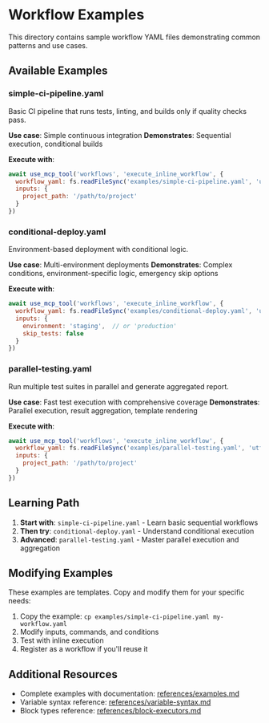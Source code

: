 # Workflow Examples

This directory contains sample workflow YAML files demonstrating common patterns and use cases.

## Available Examples

### simple-ci-pipeline.yaml
Basic CI pipeline that runs tests, linting, and builds only if quality checks pass.

**Use case**: Simple continuous integration
**Demonstrates**: Sequential execution, conditional builds

**Execute with**:
```javascript
await use_mcp_tool('workflows', 'execute_inline_workflow', {
  workflow_yaml: fs.readFileSync('examples/simple-ci-pipeline.yaml', 'utf8'),
  inputs: {
    project_path: '/path/to/project'
  }
})
```

### conditional-deploy.yaml
Environment-based deployment with conditional logic.

**Use case**: Multi-environment deployments
**Demonstrates**: Complex conditions, environment-specific logic, emergency skip options

**Execute with**:
```javascript
await use_mcp_tool('workflows', 'execute_inline_workflow', {
  workflow_yaml: fs.readFileSync('examples/conditional-deploy.yaml', 'utf8'),
  inputs: {
    environment: 'staging',  // or 'production'
    skip_tests: false
  }
})
```

### parallel-testing.yaml
Run multiple test suites in parallel and generate aggregated report.

**Use case**: Fast test execution with comprehensive coverage
**Demonstrates**: Parallel execution, result aggregation, template rendering

**Execute with**:
```javascript
await use_mcp_tool('workflows', 'execute_inline_workflow', {
  workflow_yaml: fs.readFileSync('examples/parallel-testing.yaml', 'utf8'),
  inputs: {
    project_path: '/path/to/project'
  }
})
```

## Learning Path

1. **Start with**: `simple-ci-pipeline.yaml` - Learn basic sequential workflows
2. **Then try**: `conditional-deploy.yaml` - Understand conditional execution
3. **Advanced**: `parallel-testing.yaml` - Master parallel execution and aggregation

## Modifying Examples

These examples are templates. Copy and modify them for your specific needs:

1. Copy the example: `cp examples/simple-ci-pipeline.yaml my-workflow.yaml`
2. Modify inputs, commands, and conditions
3. Test with inline execution
4. Register as a workflow if you'll reuse it

## Additional Resources

- Complete examples with documentation: [references/examples.md](../references/examples.md)
- Variable syntax reference: [references/variable-syntax.md](../references/variable-syntax.md)
- Block types reference: [references/block-executors.md](../references/block-executors.md)
